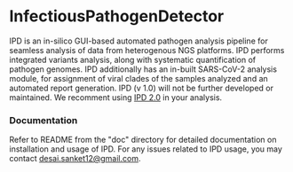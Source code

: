 # InfectiousPathogenDetector
IPD is an in-silico GUI-based automated pathogen analysis pipeline for seamless analysis of data from heterogenous NGS platforms. IPD performs integrated variants analysis, along with systematic quantification of pathogen genomes. IPD additionally has an in-built SARS-CoV-2 analysis module, for assignment of viral clades of the samples analyzed and an automated report generation. IPD (v 1.0) will not be further developed or maintained. We recomment using [IPD 2.0](https://github.com/sanket-desai/InfectiousPathogenDetector2) in your analysis.

### Documentation
Refer to README from the "doc" directory for detailed documentation on installation and usage of IPD. For any issues related to IPD usage, you may contact <desai.sanket12@gmail.com>. 

